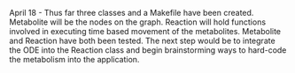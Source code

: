 April 18 - Thus far three classes and a Makefile have been created. Metabolite will be the nodes on the graph. Reaction will hold functions involved in executing time based movement of the metabolites. Metabolite and Reaction have both been tested. The next step would be to integrate the ODE into the Reaction class and begin brainstorming ways to hard-code the metabolism into the application.
